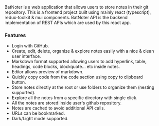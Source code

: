 BatNoter is a web application that allows users to store notes in their git repository. This is a frontend project built using mainly react (typescript), redux-toolkit & mui components. BatNoter API is the backend implementation of REST APIs which are used by this react app.

### Features

- Login with GitHub.
- Create, edit, delete, organize & explore notes easily with a nice & clean user interface.
- Markdown format supported allowing users to add hyperlink, table, headings, code blocks, blockquote... etc inside notes.
- Editor allows preview of markdown.
- Quickly copy code from the code section using copy to clipboard button.
- Store notes directly at the root or use folders to organize them (nesting supported).
- Explore all the notes from a specific directory with single click.
- All the notes are stored inside user's github repository.
- Notes are cached to avoid additional API calls.
- URLs can be bookmarked.
- Dark/Light mode supported.
